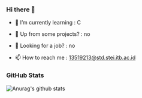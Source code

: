 ### Hi there 👋


- 🌱 I’m currently learning     : C 

- 👯 Up from some projects?     : no

- 🤔 Looking for a job?         : no

- 📫 How to reach me            : 13519213@std.stei.itb.ac.id


### GitHub Stats
![Anurag's github stats](https://github-readme-stats.vercel.app/api?username=ClarisaNatalia&count_private=true)

